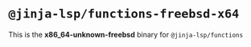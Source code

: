 # `@jinja-lsp/functions-freebsd-x64`

This is the **x86_64-unknown-freebsd** binary for `@jinja-lsp/functions`
